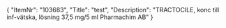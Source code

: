 {
  "ItemNr": "103683",
  "Title": "test",
  "Description": "TRACTOCILE, konc till inf-vätska, lösning 37,5 mg/5 ml Pharmachim AB"
}